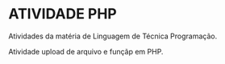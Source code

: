 # ATIVIDADE PHP

Atividades da matéria de Linguagem de Técnica Programação.

Atividade upload de arquivo e funçãp em PHP.